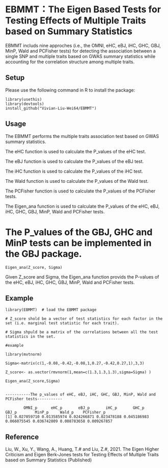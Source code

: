 # EBMMT：The Eigen Based Tests for Testing Effects of Multiple Traits based on Summary Statistics
EBMMT includs nine approches (i.e., the OMNI, eHC, eBJ, iHC, GHC, GBJ, MinP, Wald and PCFisher tests) for detecting the association between a single SNP and multiple traits based on GWAS summary statistics while accounting for the correlation structure among multiple traits.

## Setup

Please use the following command in R to install the package:
```
library(usethis)
library(devtools)
install_github("Vivian-Liu-Wei64/EBMMT")
```
## Usage

The EBMMT performs the multiple traits association test based on GWAS summary statistics.

The eHC function is used to calculate the P_values of the eHC test.

The eBJ function is used to calculate the P_values of the eBJ test.

The iHC function is used to calculate the P_values of the iHC test.

The Wald function is used to calculate the P_values of the Wald test.

The PCFisher function is used to calculate the P_values of the PCFisher tests.

The Eigen_ana function is used to calculate the P_values of the eHC, eBJ, iHC, GHC, GBJ, MinP, Wald and PCFisher tests. 

# The P_values of the GBJ, GHC and MinP tests can be implemented in the GBJ package.

```
Eigen_ana(Z_score, Sigma)
```
Given Z_score and Sigma, the Eigen_ana function provids the P-values of the eHC, eBJ, iHC, GHC, GBJ, MinP, Wald and PCFisher tests. 


## Example 
```
library(EBMMT)  # load the EBMMT package

# Z_score shold be a vector of test statistics for each factor in the set (i.e. marginal test statistic for each trait).

# Sigma shpuld be a matrix of the correlations between all the test statistics in the set.

#example 

library(mvtnorm)

Sigma<-matrix(c(1,-0.08,-0.42,-0.08,1,0.27,-0.42,0.27,1),3,3)  

Z_score<- as.vector(rmvnorm(1,mean=c(1.3,1.3,1.3),sigma=Sigma) )

Eigen_ana(Z_score,Sigma) 


-----------The p_values of eHC, eBJ, iHC, GHC, GBJ, MinP, Wald and PCFisher tests-----------

        OMNI_p      eHC_p       eBJ_p       iHC_p       GHC_p      GBJ_p        MinP_p     Wald_p    PCFisher_p
[1] 0.027059710 0.013585974 0.024266871 0.023478188 0.045186983 0.066075545 0.036742809 0.008783658 0.009267857

```

## Reference
Liu, W., Xu, Y., Wang, A., Huang, T.# and Liu, Z.#,  2021. The Eigen Higher Criticism and Eigen Berk-Jones tests for Testing Effects of Multiple Traits based on Summary Statistics (Published)
